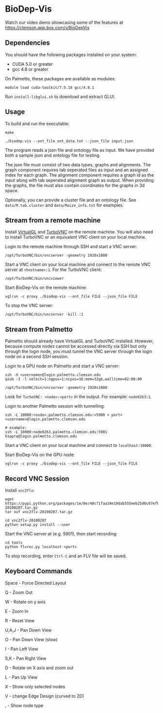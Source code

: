 # BioDep-Vis

Watch our video demo showcasing some of the features at https://clemson.app.box.com/v/BioDepVis

## Dependencies

You should have the following packages installed on your system:
- CUDA 5.0 or greater
- gcc 4.8 or greater

On Palmetto, these packages are available as modules:
```
module load cuda-toolkit/7.5.18 gcc/4.8.1
```

Run `install-libglui.sh` to download and extract GLUI.

## Usage

To build and run the executable:
```
make

./biodep-vis --ont_file ont_data.txt --json_file input.json
```

The program reads a json file and ontology file as input. We have provided both a sample json and ontology file for testing.

The json file must consist of two data types, graphs and alignments. The graph component requires tab seperated files as input and an assigned index for each graph. The alignment component requires a graph id as the input along with tab seperated alignment graph as output. When providing the graphs, the file must also contain coordinates for the graphs in 3d space.

Optionally, you can provide a cluster file and an ontology file. See `data/M.tab.cluster` and `data/Maize_info.txt` for examples.

## Stream from a remote machine

Install [VirtualGL](https://virtualgl.org/) and [TurboVNC](https://turbovnc.org/) on the remote machine. You will also need to install TurboVNC or an equivalent VNC client on your local machine.

Login to the remote machine through SSH and start a VNC server:
```
/opt/TurboVNC/bin/vncserver -geometry 1920x1080
```

Start a VNC client on your local machine and connect to the remote VNC server at `<hostname>:1`. For the TurboVNC client:
```
/opt/TurboVNC/bin/vncviewer
```

Start BioDep-Vis on the remote machine:
```
vglrun -c proxy ./biodep-vis --ont_file FILE --json_file FILE
```

To stop the VNC server:
```
/opt/TurboVNC/bin/vncserver -kill :1
```

## Stream from Palmetto

Palmetto should already have VirtualGL and TurboVNC installed. However, because compute nodes cannot be accessed directly via SSH but only through the login node, you must tunnel the VNC server through the login node on a second SSH session.

Login to a GPU node on Palmetto and start a VNC server:
```
ssh -X <username>@login.palmetto.clemson.edu
qsub -I -l select=1:ngpus=1:ncpus=16:mem=32gb,walltime=02:00:00

/opt/TurboVNC/bin/vncserver -geometry 1920x1080
```

Look for `TurboVNC: <node>:<port>` in the output. For example: `node0263:1`.

Login to another Palmetto session with tunnelling:
```
ssh -L 10000:<node>.palmetto.clemson.edu:<5900 + port> <username>@login.palmetto.clemson.edu

# example:
ssh -L 10000:node0263.palmetto.clemson.edu:5901 ksapra@login.palmetto.clemson.edu
```

Start a VNC client on your local machine and connect to `localhost:10000`.

Start BioDep-Vis on the GPU node:
```
vglrun -c proxy ./biodep-vis --ont_file FILE --json_file FILE
```

## Record VNC Session

Install `vnc2flv`:
```
wget https://pypi.python.org/packages/1e/8e/40c71faa24e19dab555eeb25d6c07efbc503e98b0344f0b4c3131f59947f/vnc2flv-20100207.tar.gz
tar xvf vnc2flv-20100207.tar.gz

cd vnc2flv-20100207
python setup.py install --user
```

Start the VNC server at <port> (e.g. 5901), then start recording:
```
cd tools
python flvrec.py localhost <port>
```

To stop recording, enter `Ctrl-C` and an FLV file will be saved.

## Keyboard Commands

Space - Force Directed Layout

Q - Zoom Out

W - Rotate on y axis

E - Zoom In

R - Reset View

U,A,J - Pan Down View

O - Pan Down View (slow)

I - Pan Left View

S,K - Pan Right View

D - Rotate on X axis and zoom out

L - Pan Up View

X - Show only selected nodes

V - change Edge Design (curved to 2D)

, - Show node type
